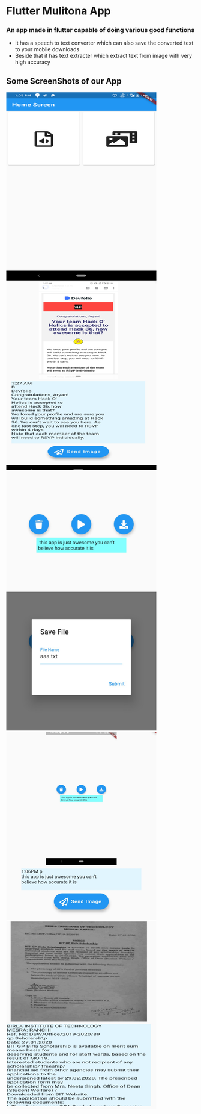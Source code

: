 # Flutter Mulitona App
### An app made in flutter capable of doing various good functions

* It has a speech to text converter which can also save the converted text to your mobile downloads
* Beside that it has text extracter which extract text from image with very high accuracy


## Some ScreenShots of our App
<img src="images/1.png" width="400" height="500">  
<img src="images/6.png" width="400" height="500">
<br>
<img src="images/2.png" width="400">
<img src="images/3.png" width="400">
<img src="images/4.png" width="400" height="500">
<img src="images/5.png" width="400" height="500">



